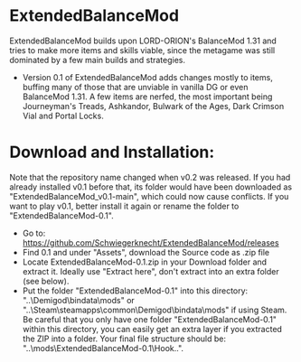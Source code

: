 # ExtendedBalanceMod

ExtendedBalanceMod builds upon LORD-ORION's BalanceMod 1.31 and tries to make more items and skills viable, since the metagame was still dominated by a few main builds and strategies.

- Version 0.1 of ExtendedBalanceMod adds changes mostly to items, buffing many of those that are unviable in vanilla DG or even BalanceMod 1.31. A few items are nerfed, the most important being Journeyman's Treads, Ashkandor, Bulwark of the Ages, Dark Crimson Vial and Portal Locks.

# Download and Installation:

Note that the repository name changed when v0.2 was released. If you had already installed v0.1 before that, its folder would have been downloaded as "ExtendedBalanceMod_v0.1-main", which could now cause conflicts. If you want to play v0.1, better install it again or rename the folder to "ExtendedBalanceMod-0.1".

- Go to: https://github.com/Schwiegerknecht/ExtendedBalanceMod/releases
- Find 0.1 and under "Assets", download the Source code as .zip file
- Locate ExtendedBalanceMod-0.1.zip in your Download folder and extract it. Ideally use "Extract here", don't extract into an extra folder (see below).
- Put the folder "ExtendedBalanceMod-0.1" into this directory: "..\Demigod\bindata\mods" or "..\Steam\steamapps\common\Demigod\bindata\mods" if using Steam. Be careful that you only have one folder "ExtendedBalanceMod-0.1" within this directory, you can easily get an extra layer if you extracted the ZIP into a folder. Your final file structure should be: "..\mods\ExtendedBalanceMod-0.1\Hook\..".